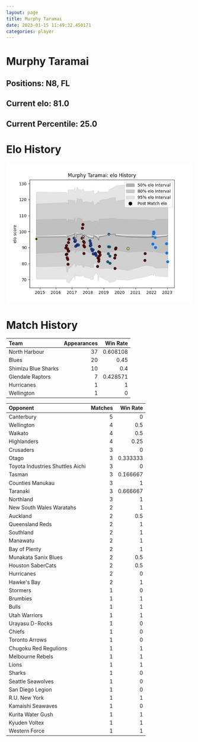 ```yaml
---  
layout: page  
title: Murphy Taramai  
date: 2023-01-15 11:49:32.450171  
categories: player  
---
```

# Murphy Taramai

## Positions: N8, FL

## Current elo: 81.0

## Current Percentile: 25.0

# Elo History


![elo history](history_MurphyTaramai.png)
# Match History


| Team                |   Appearances |   Win Rate |
|:--------------------|--------------:|-----------:|
| North Harbour       |            37 |   0.608108 |
| Blues               |            20 |   0.45     |
| Shimizu Blue Sharks |            10 |   0.4      |
| Glendale Raptors    |             7 |   0.428571 |
| Hurricanes          |             1 |   1        |
| Wellington          |             1 |   0        |

| Opponent                         |   Matches |   Win Rate |
|:---------------------------------|----------:|-----------:|
| Canterbury                       |         5 |   0        |
| Wellington                       |         4 |   0.5      |
| Waikato                          |         4 |   0.5      |
| Highlanders                      |         4 |   0.25     |
| Crusaders                        |         3 |   0        |
| Otago                            |         3 |   0.333333 |
| Toyota Industries Shuttles Aichi |         3 |   0        |
| Tasman                           |         3 |   0.166667 |
| Counties Manukau                 |         3 |   1        |
| Taranaki                         |         3 |   0.666667 |
| Northland                        |         3 |   1        |
| New South Wales Waratahs         |         2 |   1        |
| Auckland                         |         2 |   0.5      |
| Queensland Reds                  |         2 |   1        |
| Southland                        |         2 |   1        |
| Manawatu                         |         2 |   1        |
| Bay of Plenty                    |         2 |   1        |
| Munakata Sanix Blues             |         2 |   0.5      |
| Houston SaberCats                |         2 |   0.5      |
| Hurricanes                       |         2 |   0        |
| Hawke's Bay                      |         2 |   1        |
| Stormers                         |         1 |   0        |
| Brumbies                         |         1 |   1        |
| Bulls                            |         1 |   1        |
| Utah Warriors                    |         1 |   1        |
| Urayasu D-Rocks                  |         1 |   0        |
| Chiefs                           |         1 |   0        |
| Toronto Arrows                   |         1 |   0        |
| Chugoku Red Regulions            |         1 |   1        |
| Melbourne Rebels                 |         1 |   1        |
| Lions                            |         1 |   1        |
| Sharks                           |         1 |   0        |
| Seattle Seawolves                |         1 |   0        |
| San Diego Legion                 |         1 |   0        |
| R.U. New York                    |         1 |   1        |
| Kamaishi Seawaves                |         1 |   0        |
| Kurita Water Gush                |         1 |   1        |
| Kyuden Voltex                    |         1 |   1        |
| Western Force                    |         1 |   1        |
